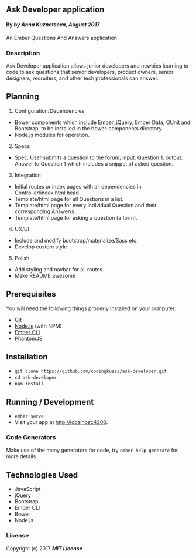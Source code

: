 ## Ask Developer application

#### By _**by Anna Kuznetsova, August 2017**_

An Ember Questions And Answers application

### Description

Ask Developer application allows junior developers and newbies learning to code to ask questions that senior developers, product owners, senior designers, recruiters, and other tech professionals can answer.

## Planning

1. Configuration/Dependencies
  * Bower components which include Ember, jQuery, Ember Data, QUnit and Bootstrap, to be installed in the bower-components directory.
  * Node.js modules for operation.

2. Specs
  * Spec: User submits a question to the forum; input: Question 1; output: Answer to Question 1 which includes a snippet of asked question.

3. Integration
  * Initial routes or index pages with all dependencies in Controller/index.html head
  * Template/html page for all Questions in a list.
  * Template/html page for every individual Question and their corresponding Answer/s.
  * Template/html page for asking a question (a form).

4. UX/UI
  * Include and modify bootstrap/materialize/Sass etc.
  * Develop custom style

5. Polish
  * Add styling and navbar for all routes.
  * Make README awesome

## Prerequisites

You will need the following things properly installed on your computer.

* [Git](https://git-scm.com/)
* [Node.js](https://nodejs.org/) (with NPM)
* [Ember CLI](https://ember-cli.com/)
* [PhantomJS](http://phantomjs.org/)

## Installation

* `git clone https://github.com/codingkuzzi/ask-developer.git`
* `cd ask-developer`
* `npm install`

## Running / Development

* `ember serve`
* Visit your app at [http://localhost:4200](http://localhost:4200).

### Code Generators

Make use of the many generators for code, try `ember help generate` for more details

## Technologies Used

* JavaScript
* jQuery
* Bootstrap
* Ember CLI
* Bower
* Node.js

### License

Copyright (c) 2017 **_MIT License_**
